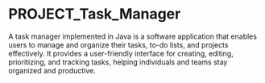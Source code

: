# PROJECT_Task_Manager
A task manager implemented in Java is a software application that enables users to manage and organize their tasks, to-do lists, and projects effectively. It provides a user-friendly interface for creating, editing, prioritizing, and tracking tasks, helping individuals and teams stay organized and productive.
